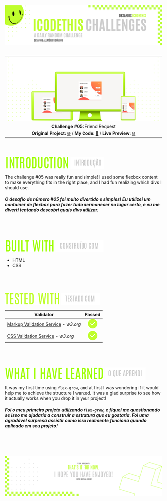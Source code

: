 ![A pretty README header](./assets/Readme-files/Readme-Header.png)
<br />
<br />

|         |               
| :-------------:|
| ![Challenge #5](./assets/Readme-files/Readme-Mockup.png)  |
| **Challenge #05:** Friend Request   | 
| **Original Project:** [🌐](https://www.uidesigndaily.com/posts/sketch-friend-requests-widget-friends-list-day-785) / **My Code:** [📄](https://github.com/malunaridev/Challenges-iCodeThis/tree/master/5-friend-request) / **Live Preview:** [🌐](https://challenge-ict-5-friend-request.netlify.app/)  

<br />
<br />

![Introduction](./assets/Readme-files/Readme-Introduction.png) ![Introdução](./assets/Readme-files/Readme-Introducao.png)

The challenge #05 was really fun and simple! I used some flexbox content to make everything fits in the right place, and I had fun realizing which divs I should use.

##### O desafio de número #05 foi muito divertido e simples! Eu utilizei um container de flexbox para fazer tudo permanecer no lugar certo, e eu me diverti tentando descobri quais divs utilizar.

<br />
<br />
<br />

![Built with](./assets/Readme-files/Readme-Built-with.png) ![Construído com](./assets/Readme-files/Readme-Construido-com.png)

- HTML
- CSS

<br />
<br />
<br />

![Tested with](./assets/Readme-files/Readme-Tested-with.png) ![Testado com](./assets/Readme-files/Readme-Testado-com.png)

|  Validator  | Passed |
| ------------- | :-------------: |
|[Markup Validation Service](https://validator.w3.org/) - <em>w3.org</em> | ![Done](./assets/Readme-files/Readme-Done.png)  |
|[CSS Validation Service](https://jigsaw.w3.org/css-validator/) - <em>w3.org</em> | ![Done](./assets/Readme-files/Readme-Done.png)  |

<br />
<br />
<br />

![What I have learned](./assets/Readme-files/Readme-What-I-have-learned.png) ![O que aprendi](./assets/Readme-files/Readme-O-que-aprendi.png)

It was my first time using <code>flex-grow</code>, and at first I was wondering if it would help me to achieve the structure I wanted. It was a glad surprise to see how it actually works when you drop it in your project!

##### Foi o meu primeiro projeto utilizando <code>flex-grow</code>, e fiquei me questionando se isso me ajudaria a construir a estrutura que eu gostaria. Foi uma agradável surpresa assistir como isso realmente funciona quando aplicado em seu projeto!

<br />
<br />
<br />


![A pretty README footer](./assets/Readme-files/Readme-Footer.png)
